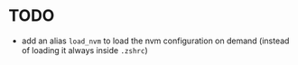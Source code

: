 # TODO

* add an alias `load_nvm` to load the nvm configuration on demand (instead of loading it always inside `.zshrc`)
